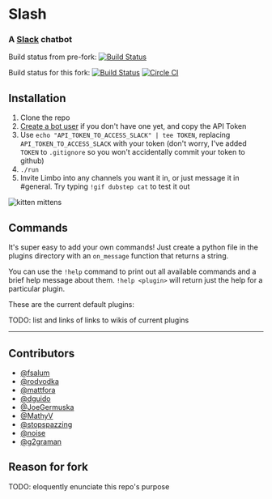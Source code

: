 # Slash
### A [Slack](https://slack.com/) chatbot

Build status from pre-fork: [![Build Status](https://travis-ci.org/llimllib/limbo.svg?branch=master)](https://travis-ci.org/llimllib/limbo)

Build status for this fork: [![Build Status](https://travis-ci.org/g2graman/limbo.svg?branch=master)](https://travis-ci.org/g2graman/limbo) [![Circle CI](https://circleci.com/gh/g2graman/Slash/tree/master.svg?style=svg)](https://circleci.com/gh/g2graman/Slash/tree/master)

## Installation

1. Clone the repo
2. [Create a bot user](https://my.slack.com/services/new/bot) if you don't have one yet, and copy the API Token
3. Use `echo "API_TOKEN_TO_ACCESS_SLACK" | tee TOKEN`, replacing `API_TOKEN_TO_ACCESS_SLACK` with your token (don't worry, I've added `TOKEN` to `.gitignore` so you won't accidentally commit your token to github)
4. `./run`
5. Invite Limbo into any channels you want it in, or just message it in #general. Try typing `!gif dubstep cat` to test it out

![kitten mittens](http://i.imgur.com/xhmD6QO.png)

## Commands

It's super easy to add your own commands! Just create a python file in the plugins directory with an `on_message` function that returns a string.

You can use the `!help` command to print out all available commands and a brief help message about them. `!help <plugin>` will return just the help for a particular plugin.

These are the current default plugins:

TODO: list and links of links to wikis of current plugins

---

## Contributors

* [@fsalum](https://github.com/fsalum)
* [@rodvodka](https://github.com/rodvodka)
* [@mattfora](https://github.com/mattfora)
* [@dguido](https://github.com/dguido)
* [@JoeGermuska](https://github.com/JoeGermuska)
* [@MathyV](https://github.com/MathyV)
* [@stopspazzing](https://github.com/stopspazzing)
* [@noise](https://github.com/noise)
* [@g2graman](https://github.com/g2graman) 

## Reason for fork
TODO: eloquently enunciate this repo's purpose
